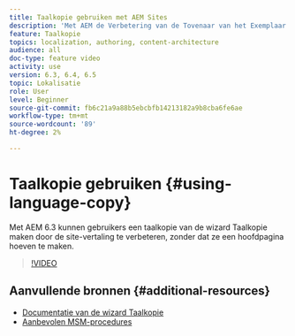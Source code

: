 ```yaml
---
title: Taalkopie gebruiken met AEM Sites
description: 'Met AEM de Verbetering van de Tovenaar van het Exemplaar van de Taal van het Exemplaar van de Taal tot stand brengen, kunnen de gebruikers een taalexemplaar van master taal tot stand brengen zonder het moeten tot een creeer een wortelpagina leiden. '
feature: Taalkopie
topics: localization, authoring, content-architecture
audience: all
doc-type: feature video
activity: use
version: 6.3, 6.4, 6.5
topic: Lokalisatie
role: User
level: Beginner
source-git-commit: fb6c21a9a88b5ebcbfb14213182a9b8cba6fe6ae
workflow-type: tm+mt
source-wordcount: '89'
ht-degree: 2%

---
```



# Taalkopie gebruiken {#using-language-copy}

Met AEM 6.3 kunnen gebruikers een taalkopie van de wizard Taalkopie maken door de site-vertaling te verbeteren, zonder dat ze een hoofdpagina hoeven te maken.

>[!VIDEO](https://video.tv.adobe.com/v/17116/?quality=9&learn=on)

## Aanvullende bronnen {#additional-resources}

* [Documentatie van de wizard Taalkopie](https://helpx.adobe.com/experience-manager/6-5/sites/administering/using/tc-wizard.html)
* [Aanbevolen MSM-procedures](https://helpx.adobe.com/experience-manager/6-5/sites/administering/using/msm-best-practices.html)
